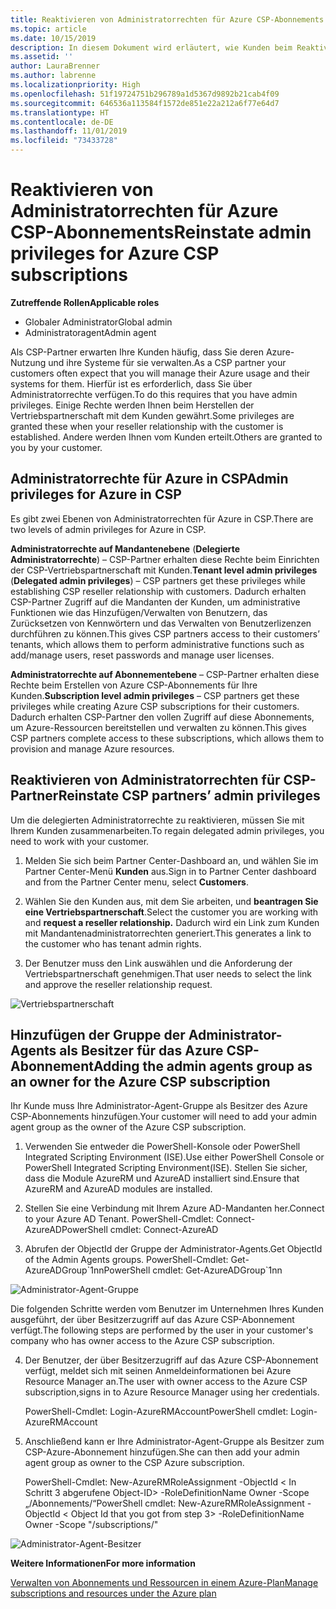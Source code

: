 ```yaml
---
title: Reaktivieren von Administratorrechten für Azure CSP-Abonnements | Partner Center
ms.topic: article
ms.date: 10/15/2019
description: In diesem Dokument wird erläutert, wie Kunden beim Reaktivieren von Administratorrechten des Partners geholfen werden kann.
ms.assetid: ''
author: LauraBrenner
ms.author: labrenne
ms.localizationpriority: High
ms.openlocfilehash: 51f19724751b296789a1d5367d9892b21cab4f09
ms.sourcegitcommit: 646536a113584f1572de851e22a212a6f77e64d7
ms.translationtype: HT
ms.contentlocale: de-DE
ms.lasthandoff: 11/01/2019
ms.locfileid: "73433728"
---
```

# <a name="reinstate-admin-privileges-for-azure-csp-subscriptions"></a><span data-ttu-id="a6adf-103">Reaktivieren von Administratorrechten für Azure CSP-Abonnements</span><span class="sxs-lookup"><span data-stu-id="a6adf-103">Reinstate admin privileges for Azure CSP subscriptions</span></span>  

<span data-ttu-id="a6adf-104">**Zutreffende Rollen**</span><span class="sxs-lookup"><span data-stu-id="a6adf-104">**Applicable roles**</span></span>

- <span data-ttu-id="a6adf-105">Globaler Administrator</span><span class="sxs-lookup"><span data-stu-id="a6adf-105">Global admin</span></span>
- <span data-ttu-id="a6adf-106">Administratoragent</span><span class="sxs-lookup"><span data-stu-id="a6adf-106">Admin agent</span></span>

<span data-ttu-id="a6adf-107">Als CSP-Partner erwarten Ihre Kunden häufig, dass Sie deren Azure-Nutzung und ihre Systeme für sie verwalten.</span><span class="sxs-lookup"><span data-stu-id="a6adf-107">As a CSP partner your customers often expect that you will manage their Azure usage and their systems for them.</span></span> <span data-ttu-id="a6adf-108">Hierfür ist es erforderlich, dass Sie über Administratorrechte verfügen.</span><span class="sxs-lookup"><span data-stu-id="a6adf-108">To do this requires that you have admin privileges.</span></span> <span data-ttu-id="a6adf-109">Einige Rechte werden Ihnen beim Herstellen der Vertriebspartnerschaft mit dem Kunden gewährt.</span><span class="sxs-lookup"><span data-stu-id="a6adf-109">Some privileges are granted these when your reseller relationship with the customer is established.</span></span> <span data-ttu-id="a6adf-110">Andere werden Ihnen vom Kunden erteilt.</span><span class="sxs-lookup"><span data-stu-id="a6adf-110">Others are granted to you by your customer.</span></span>

## <a name="admin-privileges-for-azure-in-csp"></a><span data-ttu-id="a6adf-111">Administratorrechte für Azure in CSP</span><span class="sxs-lookup"><span data-stu-id="a6adf-111">Admin privileges for Azure in CSP</span></span> 

<span data-ttu-id="a6adf-112">Es gibt zwei Ebenen von Administratorrechten für Azure in CSP.</span><span class="sxs-lookup"><span data-stu-id="a6adf-112">There are two levels of admin privileges for Azure in CSP.</span></span> 

<span data-ttu-id="a6adf-113">**Administratorrechte auf Mandantenebene** (**Delegierte Administratorrechte**) – CSP-Partner erhalten diese Rechte beim Einrichten der CSP-Vertriebspartnerschaft mit Kunden.</span><span class="sxs-lookup"><span data-stu-id="a6adf-113">**Tenant level admin privileges** (**Delegated admin privileges**) –  CSP partners get these privileges while establishing CSP reseller relationship with customers.</span></span> <span data-ttu-id="a6adf-114">Dadurch erhalten CSP-Partner Zugriff auf die Mandanten der Kunden, um administrative Funktionen wie das Hinzufügen/Verwalten von Benutzern, das Zurücksetzen von Kennwörtern und das Verwalten von Benutzerlizenzen durchführen zu können.</span><span class="sxs-lookup"><span data-stu-id="a6adf-114">This gives CSP partners access to their customers’ tenants, which allows them to perform administrative functions such as add/manage users, reset passwords and manage user licenses.</span></span> 

<span data-ttu-id="a6adf-115">**Administratorrechte auf Abonnementebene** – CSP-Partner erhalten diese Rechte beim Erstellen von Azure CSP-Abonnements für Ihre Kunden.</span><span class="sxs-lookup"><span data-stu-id="a6adf-115">**Subscription level admin privileges** – CSP partners get these privileges while creating Azure CSP subscriptions for their customers.</span></span> <span data-ttu-id="a6adf-116">Dadurch erhalten CSP-Partner den vollen Zugriff auf diese Abonnements, um Azure-Ressourcen bereitstellen und verwalten zu können.</span><span class="sxs-lookup"><span data-stu-id="a6adf-116">This gives CSP partners complete access to these subscriptions, which allows them to provision and manage Azure resources.</span></span> 


## <a name="reinstate-csp-partners-admin-privileges"></a><span data-ttu-id="a6adf-117">Reaktivieren von Administratorrechten für CSP-Partner</span><span class="sxs-lookup"><span data-stu-id="a6adf-117">Reinstate CSP partners’ admin privileges</span></span>

<span data-ttu-id="a6adf-118">Um die delegierten Administratorrechte zu reaktivieren, müssen Sie mit Ihrem Kunden zusammenarbeiten.</span><span class="sxs-lookup"><span data-stu-id="a6adf-118">To regain delegated admin privileges, you need to work with your customer.</span></span>
 
 1. <span data-ttu-id="a6adf-119">Melden Sie sich beim Partner Center-Dashboard an, und wählen Sie im Partner Center-Menü **Kunden** aus.</span><span class="sxs-lookup"><span data-stu-id="a6adf-119">Sign in to Partner Center dashboard and from the Partner Center menu, select **Customers**.</span></span>

 2. <span data-ttu-id="a6adf-120">Wählen Sie den Kunden aus, mit dem Sie arbeiten, und **beantragen Sie eine Vertriebspartnerschaft**.</span><span class="sxs-lookup"><span data-stu-id="a6adf-120">Select the customer you are working with and **request a reseller relationship.**</span></span> <span data-ttu-id="a6adf-121">Dadurch wird ein Link zum Kunden mit Mandantenadministratorrechten generiert.</span><span class="sxs-lookup"><span data-stu-id="a6adf-121">This generates a link to the customer who has tenant admin rights.</span></span>

 3. <span data-ttu-id="a6adf-122">Der Benutzer muss den Link auswählen und die Anforderung der Vertriebspartnerschaft genehmigen.</span><span class="sxs-lookup"><span data-stu-id="a6adf-122">That user needs to select the link and approve the reseller relationship request.</span></span>
 
![Vertriebspartnerschaft](images/azure/revoke4.png)

## <a name="adding-the-admin-agents-group-as-an-owner-for-the-azure-csp-subscription"></a><span data-ttu-id="a6adf-124">Hinzufügen der Gruppe der Administrator-Agents als Besitzer für das Azure CSP-Abonnement</span><span class="sxs-lookup"><span data-stu-id="a6adf-124">Adding the admin agents group as an owner for the Azure CSP subscription</span></span>

 <span data-ttu-id="a6adf-125">Ihr Kunde muss Ihre Administrator-Agent-Gruppe als Besitzer des Azure CSP-Abonnements hinzufügen.</span><span class="sxs-lookup"><span data-stu-id="a6adf-125">Your customer will need to add your admin agent group as the owner of the Azure CSP subscription.</span></span>

1. <span data-ttu-id="a6adf-126">Verwenden Sie entweder die PowerShell-Konsole oder PowerShell Integrated Scripting Environment (ISE).</span><span class="sxs-lookup"><span data-stu-id="a6adf-126">Use either PowerShell Console or PowerShell Integrated Scripting Environment(ISE).</span></span> <span data-ttu-id="a6adf-127">Stellen Sie sicher, dass die Module AzureRM und AzureAD installiert sind.</span><span class="sxs-lookup"><span data-stu-id="a6adf-127">Ensure that AzureRM and AzureAD modules are installed.</span></span> 

2.  <span data-ttu-id="a6adf-128">Stellen Sie eine Verbindung mit Ihrem Azure AD-Mandanten her.</span><span class="sxs-lookup"><span data-stu-id="a6adf-128">Connect to your Azure AD Tenant.</span></span>
<span data-ttu-id="a6adf-129">PowerShell-Cmdlet: Connect-AzureAD</span><span class="sxs-lookup"><span data-stu-id="a6adf-129">PowerShell cmdlet: Connect-AzureAD</span></span>

3.  <span data-ttu-id="a6adf-130">Abrufen der ObjectId der Gruppe der Administrator-Agents.</span><span class="sxs-lookup"><span data-stu-id="a6adf-130">Get ObjectId of the Admin Agents groups.</span></span>
<span data-ttu-id="a6adf-131">PowerShell-Cmdlet: Get-AzureADGroup\`1nn</span><span class="sxs-lookup"><span data-stu-id="a6adf-131">PowerShell cmdlet: Get-AzureADGroup\`1nn</span></span>

![Administrator-Agent-Gruppe](images/azure/revoke5.png)

<span data-ttu-id="a6adf-133">Die folgenden Schritte werden vom Benutzer im Unternehmen Ihres Kunden ausgeführt, der über Besitzerzugriff auf das Azure CSP-Abonnement verfügt.</span><span class="sxs-lookup"><span data-stu-id="a6adf-133">The following steps are performed by the user in your customer's company who has owner access to the Azure CSP subscription.</span></span>

4. <span data-ttu-id="a6adf-134">Der Benutzer, der über Besitzerzugriff auf das Azure CSP-Abonnement verfügt, meldet sich mit seinen Anmeldeinformationen bei Azure Resource Manager an.</span><span class="sxs-lookup"><span data-stu-id="a6adf-134">The user with owner access to the Azure CSP subscription,signs in to Azure Resource Manager using her credentials.</span></span>

    <span data-ttu-id="a6adf-135">PowerShell-Cmdlet: Login-AzureRMAccount</span><span class="sxs-lookup"><span data-stu-id="a6adf-135">PowerShell cmdlet: Login-AzureRMAccount</span></span>

5.  <span data-ttu-id="a6adf-136">Anschließend kann er Ihre Administrator-Agent-Gruppe als Besitzer zum CSP-Azure-Abonnement hinzufügen.</span><span class="sxs-lookup"><span data-stu-id="a6adf-136">She can then add your admin agent group as owner to the CSP Azure subscription.</span></span>

    <span data-ttu-id="a6adf-137">PowerShell-Cmdlet: New-AzureRMRoleAssignment -ObjectId < In Schritt 3 abgerufene Object-ID> -RoleDefinitionName Owner -Scope „/Abonnements/<SubscriptionId of CSP subscription>“</span><span class="sxs-lookup"><span data-stu-id="a6adf-137">PowerShell cmdlet: New-AzureRMRoleAssignment -ObjectId < Object Id that you got from step 3> -RoleDefinitionName Owner -Scope "/subscriptions/<SubscriptionId of CSP subscription>"</span></span>

![Administrator-Agent-Besitzer](images/azure/revoke6.png)    

<span data-ttu-id="a6adf-139">**Weitere Informationen**</span><span class="sxs-lookup"><span data-stu-id="a6adf-139">**For more information**</span></span>

[<span data-ttu-id="a6adf-140">Verwalten von Abonnements und Ressourcen in einem Azure-Plan</span><span class="sxs-lookup"><span data-stu-id="a6adf-140">Manage subscriptions and resources under the Azure plan</span></span>](azure-plan-manage.md)
